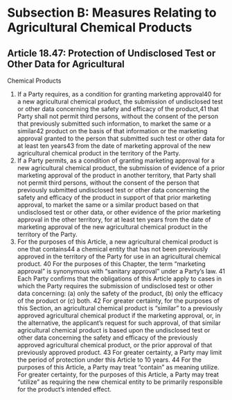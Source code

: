 # Subsection B: Measures Relating to Agricultural Chemical Products

## Article 18.47: Protection of Undisclosed Test or Other Data for Agricultural
Chemical Products
1. If a Party requires, as a condition for granting marketing approval40 for a new
agricultural chemical product, the submission of undisclosed test or other data
concerning the safety and efficacy of the product,41 that Party shall not permit third
persons, without the consent of the person that previously submitted such information,
to market the same or a similar42 product on the basis of that information or the
marketing approval granted to the person that submitted such test or other data for at
least ten years43 from the date of marketing approval of the new agricultural chemical
product in the territory of the Party.
2. If a Party permits, as a condition of granting marketing approval for a new
agricultural chemical product, the submission of evidence of a prior marketing
approval of the product in another territory, that Party shall not permit third persons,
without the consent of the person that previously submitted undisclosed test or other
data concerning the safety and efficacy of the product in support of that prior
marketing approval, to market the same or a similar product based on that undisclosed
test or other data, or other evidence of the prior marketing approval in the other
territory, for at least ten years from the date of marketing approval of the new
agricultural chemical product in the territory of the Party.
3. For the purposes of this Article, a new agricultural chemical product is one
that contains44 a chemical entity that has not been previously approved in the territory
of the Party for use in an agricultural chemical product.
 40 For the purposes of this Chapter, the term “marketing approval” is synonymous with “sanitary
approval” under a Party’s law.
41 Each Party confirms that the obligations of this Article apply to cases in which the Party requires the
submission of undisclosed test or other data concerning: (a) only the safety of the product, (b) only the
efficacy of the product or (c) both.
42 For greater certainty, for the purposes of this Section, an agricultural chemical product is “similar” to
a previously approved agricultural chemical product if the marketing approval, or, in the alternative, the
applicant’s request for such approval, of that similar agricultural chemical product is based upon the
undisclosed test or other data concerning the safety and efficacy of the previously approved agricultural
chemical product, or the prior approval of that previously approved product.
43 For greater certainty, a Party may limit the period of protection under this Article to 10 years. 44 For the purposes of this Article, a Party may treat “contain” as meaning utilize. For greater certainty,
for the purposes of this Article, a Party may treat “utilize” as requiring the new chemical entity to be
primarily responsible for the product’s intended effect.


